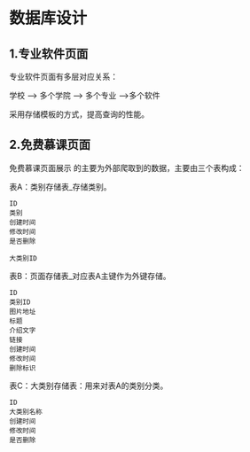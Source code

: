 # 数据库设计    

## 1.专业软件页面   

专业软件页面有多层对应关系：

学校 --> 多个学院 --> 多个专业  -->多个软件     

采用存储模板的方式，提高查询的性能。     

## 2.免费慕课页面    

免费慕课页面展示 的主要为外部爬取到的数据，主要由三个表构成：

表A：类别存储表_存储类别。

```      
ID
类别
创建时间
修改时间
是否删除

大类别ID
```

表B：页面存储表_对应表A主键作为外键存储。

```
ID
类别ID
图片地址
标题
介绍文字
链接
创建时间
修改时间
删除标识
```
表C：大类别存储表：用来对表A的类别分类。

```
ID
大类别名称
创建时间
修改时间
是否删除
```